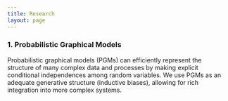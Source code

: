 ```yaml
---
title: Research
layout: page
---
```


<h3>1. Probabilistic Graphical Models</h3>
<p>Probabilistic graphical models (PGMs) can efficiently represent the structure of many complex data and processes by making explicit conditional independences among random variables. We use PGMs as an adequate generative structure (inductive biases), allowing for rich integration into more complex systems.</p>

